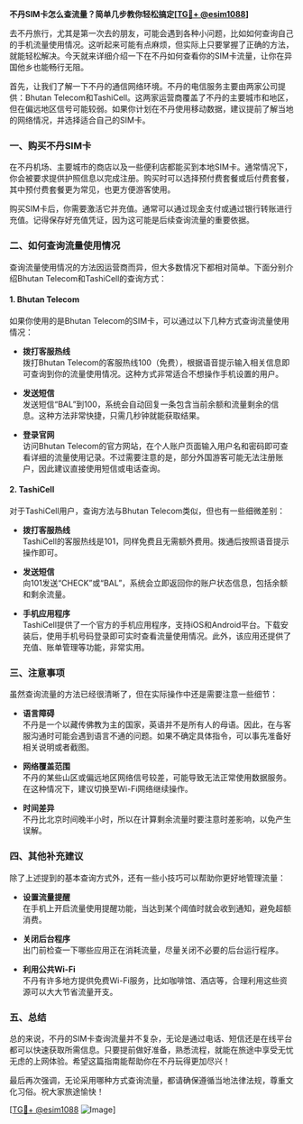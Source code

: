 **不丹SIM卡怎么查流量？简单几步教你轻松搞定[[TG💪+ @esim1088](https://t.me/s/esim1088)]**

去不丹旅行，尤其是第一次去的朋友，可能会遇到各种小问题，比如如何查询自己的手机流量使用情况。这听起来可能有点麻烦，但实际上只要掌握了正确的方法，就能轻松解决。今天就来详细介绍一下在不丹如何查看你的SIM卡流量，让你在异国他乡也能畅行无阻。

首先，让我们了解一下不丹的通信网络环境。不丹的电信服务主要由两家公司提供：Bhutan Telecom和TashiCell。这两家运营商覆盖了不丹的主要城市和地区，但在偏远地区信号可能较弱。如果你计划在不丹使用移动数据，建议提前了解当地的网络情况，并选择适合自己的SIM卡。

### **一、购买不丹SIM卡**

在不丹机场、主要城市的商店以及一些便利店都能买到本地SIM卡。通常情况下，你会被要求提供护照信息以完成注册。购买时可以选择预付费套餐或后付费套餐，其中预付费套餐更为常见，也更方便游客使用。

购买SIM卡后，你需要激活它并充值。通常可以通过现金支付或通过银行转账进行充值。记得保存好充值凭证，因为这可能是后续查询流量的重要依据。

### **二、如何查询流量使用情况**

查询流量使用情况的方法因运营商而异，但大多数情况下都相对简单。下面分别介绍Bhutan Telecom和TashiCell的查询方式：

#### **1. Bhutan Telecom**

如果你使用的是Bhutan Telecom的SIM卡，可以通过以下几种方式查询流量使用情况：

- **拨打客服热线**  
  拨打Bhutan Telecom的客服热线100（免费），根据语音提示输入相关信息即可查询到你的流量使用情况。这种方式非常适合不想操作手机设置的用户。

- **发送短信**  
  发送短信“BAL”到100，系统会自动回复一条包含当前余额和流量剩余的信息。这种方法非常快捷，只需几秒钟就能获取结果。

- **登录官网**  
  访问Bhutan Telecom的官方网站，在个人账户页面输入用户名和密码即可查看详细的流量使用记录。不过需要注意的是，部分外国游客可能无法注册账户，因此建议直接使用短信或电话查询。

#### **2. TashiCell**

对于TashiCell用户，查询方法与Bhutan Telecom类似，但也有一些细微差别：

- **拨打客服热线**  
  TashiCell的客服热线是101，同样免费且无需额外费用。拨通后按照语音提示操作即可。

- **发送短信**  
  向101发送“CHECK”或“BAL”，系统会立即返回你的账户状态信息，包括余额和剩余流量。

- **手机应用程序**  
  TashiCell提供了一个官方的手机应用程序，支持iOS和Android平台。下载安装后，使用手机号码登录即可实时查看流量使用情况。此外，该应用还提供了充值、账单管理等功能，非常实用。

### **三、注意事项**

虽然查询流量的方法已经很清晰了，但在实际操作中还是需要注意一些细节：

- **语言障碍**  
  不丹是一个以藏传佛教为主的国家，英语并不是所有人的母语。因此，在与客服沟通时可能会遇到语言不通的问题。如果不确定具体指令，可以事先准备好相关说明或者截图。

- **网络覆盖范围**  
  不丹的某些山区或偏远地区网络信号较差，可能导致无法正常使用数据服务。在这种情况下，建议切换至Wi-Fi网络继续操作。

- **时间差异**  
  不丹比北京时间晚半小时，所以在计算剩余流量时要注意时差影响，以免产生误解。

### **四、其他补充建议**

除了上述提到的基本查询方式外，还有一些小技巧可以帮助你更好地管理流量：

- **设置流量提醒**  
  在手机上开启流量使用提醒功能，当达到某个阈值时就会收到通知，避免超额消费。

- **关闭后台程序**  
  出门前检查一下哪些应用正在消耗流量，尽量关闭不必要的后台运行程序。

- **利用公共Wi-Fi**  
  不丹有许多地方提供免费Wi-Fi服务，比如咖啡馆、酒店等，合理利用这些资源可以大大节省流量开支。

### **五、总结**

总的来说，不丹的SIM卡查询流量并不复杂，无论是通过电话、短信还是在线平台都可以快速获取所需信息。只要提前做好准备，熟悉流程，就能在旅途中享受无忧无虑的上网体验。希望这篇指南能帮助你在不丹玩得更加尽兴！

最后再次强调，无论采用哪种方式查询流量，都请确保遵循当地法律法规，尊重文化习俗。祝大家旅途愉快！

[[TG💪+ @esim1088](https://t.me/s/esim1088) ![Image](https://i.postimg.cc/4NQfJmqS/Snipaste-2025-05-13-00-14-12.png)]